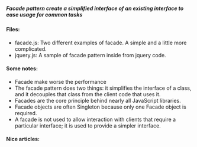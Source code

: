 ##### Facade pattern create a simplified interface of an existing interface to ease usage for common tasks

#### Files:
+ facade.js: Two different examples of facade. A simple and a little more complicated.
+ jquery.js: A sample of facade pattern inside from jquery code.

#### Some notes:
+ Facade make worse the performance
+ The facade pattern does two things: it simplifies the interface of a class, and it decouples that
class from the client code that uses it.
+ Facades are the core principle behind nearly all JavaScript libraries.
+ Facade objects are often Singleton because only one Facade object is required.
+ A facade is not used to allow interaction with clients that require a particular interface; it is used to provide a simpler interface.

#### Nice articles: